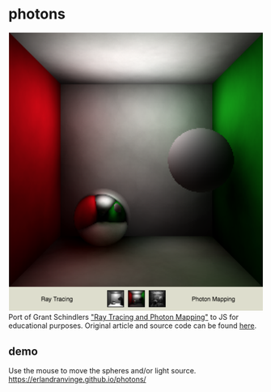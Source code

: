 # photons
![Alt text](/screenshot.png?raw=true "Screenshot")
Port of Grant Schindlers ["Ray Tracing and Photon Mapping"](https://www.cc.gatech.edu/~phlosoft/photon/) to JS for educational purposes. 
Original article and source code can be found [here](https://www.cc.gatech.edu/~phlosoft/photon/).

## demo
Use the mouse to move the spheres and/or light source.
https://erlandranvinge.github.io/photons/

